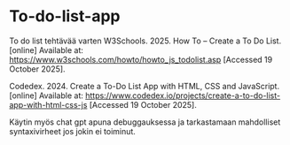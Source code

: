 # To-do-list-app
To do list tehtävää varten
W3Schools. 2025. How To – Create a To Do List. [online] Available at: https://www.w3schools.com/howto/howto_js_todolist.asp
 [Accessed 19 October 2025].

Codedex. 2024. Create a To-Do List App with HTML, CSS and JavaScript. [online] Available at: https://www.codedex.io/projects/create-a-to-do-list-app-with-html-css-js
 [Accessed 19 October 2025].

Käytin myös chat gpt apuna debuggauksessa ja tarkastamaan mahdolliset syntaxivirheet jos jokin ei toiminut.